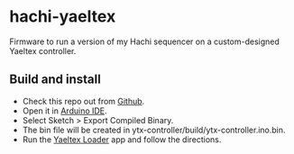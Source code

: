# hachi-yaeltex 

Firmware to run a version of my Hachi sequencer on a custom-designed Yaeltex controller.

## Build and install

- Check this repo out from [Github](http://github.com/perkowitz/hachi-yaeltex).
- Open it in [Arduino IDE](https://www.arduino.cc/en/software).
- Select Sketch > Export Compiled Binary.
- The bin file will be created in ytx-controller/build/ytx-controller.ino.bin.
- Run the [Yaeltex Loader](https://forum.yaeltex.com/t/how-to-update-firmware-for-v2-controllers-using-the-yaeltex-firmware-manager/55) app and follow the directions. 


